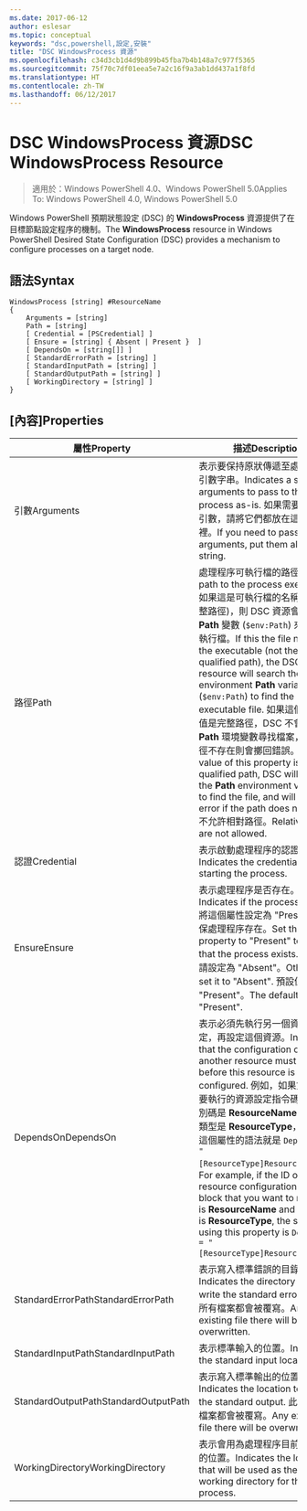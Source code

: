 ```yaml
---
ms.date: 2017-06-12
author: eslesar
ms.topic: conceptual
keywords: "dsc,powershell,設定,安裝"
title: "DSC WindowsProcess 資源"
ms.openlocfilehash: c34d3cb1d4d9b899b45fba7b4b148a7c977f5365
ms.sourcegitcommit: 75f70c7df01eea5e7a2c16f9a3ab1dd437a1f8fd
ms.translationtype: HT
ms.contentlocale: zh-TW
ms.lasthandoff: 06/12/2017
---
```

# <a name="dsc-windowsprocess-resource"></a><span data-ttu-id="03857-103">DSC WindowsProcess 資源</span><span class="sxs-lookup"><span data-stu-id="03857-103">DSC WindowsProcess Resource</span></span>

> <span data-ttu-id="03857-104">適用於：Windows PowerShell 4.0、Windows PowerShell 5.0</span><span class="sxs-lookup"><span data-stu-id="03857-104">Applies To: Windows PowerShell 4.0, Windows PowerShell 5.0</span></span>

<span data-ttu-id="03857-105">Windows PowerShell 預期狀態設定 (DSC) 的 **WindowsProcess** 資源提供了在目標節點設定程序的機制。</span><span class="sxs-lookup"><span data-stu-id="03857-105">The **WindowsProcess** resource in Windows PowerShell Desired State Configuration (DSC) provides a mechanism to configure processes on a target node.</span></span>

## <a name="syntax"></a><span data-ttu-id="03857-106">語法</span><span class="sxs-lookup"><span data-stu-id="03857-106">Syntax</span></span>

```
WindowsProcess [string] #ResourceName
{
    Arguments = [string]
    Path = [string]
    [ Credential = [PSCredential] ]
    [ Ensure = [string] { Absent | Present }  ]
    [ DependsOn = [string[]] ]
    [ StandardErrorPath = [string] ]
    [ StandardInputPath = [string] ]
    [ StandardOutputPath = [string] ]
    [ WorkingDirectory = [string] ]
}
```

## <a name="properties"></a><span data-ttu-id="03857-107">[內容]</span><span class="sxs-lookup"><span data-stu-id="03857-107">Properties</span></span>
|  <span data-ttu-id="03857-108">屬性</span><span class="sxs-lookup"><span data-stu-id="03857-108">Property</span></span>  |  <span data-ttu-id="03857-109">描述</span><span class="sxs-lookup"><span data-stu-id="03857-109">Description</span></span>   | 
|---|---| 
| <span data-ttu-id="03857-110">引數</span><span class="sxs-lookup"><span data-stu-id="03857-110">Arguments</span></span>| <span data-ttu-id="03857-111">表示要保持原狀傳遞至處理程序的引數字串。</span><span class="sxs-lookup"><span data-stu-id="03857-111">Indicates a string of arguments to pass to the process as-is.</span></span> <span data-ttu-id="03857-112">如果需要傳遞數個引數，請將它們都放在這個字串裡。</span><span class="sxs-lookup"><span data-stu-id="03857-112">If you need to pass several arguments, put them all in this string.</span></span>| 
| <span data-ttu-id="03857-113">路徑</span><span class="sxs-lookup"><span data-stu-id="03857-113">Path</span></span>| <span data-ttu-id="03857-114">處理程序可執行檔的路徑。</span><span class="sxs-lookup"><span data-stu-id="03857-114">The path to the process executable.</span></span> <span data-ttu-id="03857-115">如果這是可執行檔的名稱 (不是完整路徑)，則 DSC 資源會搜尋環境 **Path** 變數 (`$env:Path`) 來尋找可執行檔。</span><span class="sxs-lookup"><span data-stu-id="03857-115">If this the file name of the executable (not the fully qualified path), the DSC resource will search the environment **Path** variable (`$env:Path`) to find the executable file.</span></span> <span data-ttu-id="03857-116">如果這個屬性的值是完整路徑，DSC 不會使用 **Path** 環境變數尋找檔案，但若路徑不存在則會擲回錯誤。</span><span class="sxs-lookup"><span data-stu-id="03857-116">If the value of this property is a fully qualified path, DSC will not use the **Path** environment variable to find the file, and will throw an error if the path does not exist.</span></span> <span data-ttu-id="03857-117">不允許相對路徑。</span><span class="sxs-lookup"><span data-stu-id="03857-117">Relative paths are not allowed.</span></span>| 
| <span data-ttu-id="03857-118">認證</span><span class="sxs-lookup"><span data-stu-id="03857-118">Credential</span></span>| <span data-ttu-id="03857-119">表示啟動處理程序的認證。</span><span class="sxs-lookup"><span data-stu-id="03857-119">Indicates the credentials for starting the process.</span></span>| 
| <span data-ttu-id="03857-120">Ensure</span><span class="sxs-lookup"><span data-stu-id="03857-120">Ensure</span></span>| <span data-ttu-id="03857-121">表示處理程序是否存在。</span><span class="sxs-lookup"><span data-stu-id="03857-121">Indicates if the process exists.</span></span> <span data-ttu-id="03857-122">將這個屬性設定為 "Present" 以確保處理程序存在。</span><span class="sxs-lookup"><span data-stu-id="03857-122">Set this property to "Present" to ensure that the process exists.</span></span> <span data-ttu-id="03857-123">否則，請設定為 "Absent"。</span><span class="sxs-lookup"><span data-stu-id="03857-123">Otherwise, set it to "Absent".</span></span> <span data-ttu-id="03857-124">預設值是 "Present"。</span><span class="sxs-lookup"><span data-stu-id="03857-124">The default is "Present".</span></span>| 
| <span data-ttu-id="03857-125">DependsOn</span><span class="sxs-lookup"><span data-stu-id="03857-125">DependsOn</span></span> | <span data-ttu-id="03857-126">表示必須先執行另一個資源的設定，再設定這個資源。</span><span class="sxs-lookup"><span data-stu-id="03857-126">Indicates that the configuration of another resource must run before this resource is configured.</span></span> <span data-ttu-id="03857-127">例如，如果第一個想要執行的資源設定指令碼區塊的識別碼是 __ResourceName__，而它的類型是 __ResourceType__，則使用這個屬性的語法就是 `DependsOn = "[ResourceType]ResourceName"`\`。</span><span class="sxs-lookup"><span data-stu-id="03857-127">For example, if the ID of the resource configuration script block that you want to run first is __ResourceName__ and its type is __ResourceType__, the syntax for using this property is `DependsOn = "[ResourceType]ResourceName"`\` .</span></span>| 
| <span data-ttu-id="03857-128">StandardErrorPath</span><span class="sxs-lookup"><span data-stu-id="03857-128">StandardErrorPath</span></span>| <span data-ttu-id="03857-129">表示寫入標準錯誤的目錄路徑。</span><span class="sxs-lookup"><span data-stu-id="03857-129">Indicates the directory path to write the standard error.</span></span> <span data-ttu-id="03857-130">此處的所有檔案都會被覆寫。</span><span class="sxs-lookup"><span data-stu-id="03857-130">Any existing file there will be overwritten.</span></span>| 
| <span data-ttu-id="03857-131">StandardInputPath</span><span class="sxs-lookup"><span data-stu-id="03857-131">StandardInputPath</span></span>| <span data-ttu-id="03857-132">表示標準輸入的位置。</span><span class="sxs-lookup"><span data-stu-id="03857-132">Indicates the standard input location.</span></span>| 
| <span data-ttu-id="03857-133">StandardOutputPath</span><span class="sxs-lookup"><span data-stu-id="03857-133">StandardOutputPath</span></span>| <span data-ttu-id="03857-134">表示寫入標準輸出的位置。</span><span class="sxs-lookup"><span data-stu-id="03857-134">Indicates the location to write the standard output.</span></span> <span data-ttu-id="03857-135">此處的所有檔案都會被覆寫。</span><span class="sxs-lookup"><span data-stu-id="03857-135">Any existing file there will be overwritten.</span></span>| 
| <span data-ttu-id="03857-136">WorkingDirectory</span><span class="sxs-lookup"><span data-stu-id="03857-136">WorkingDirectory</span></span>| <span data-ttu-id="03857-137">表示會用為處理程序目前工作目錄的位置。</span><span class="sxs-lookup"><span data-stu-id="03857-137">Indicates the location that will be used as the current working directory for the process.</span></span>| 

